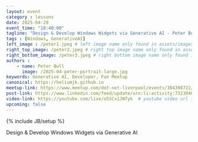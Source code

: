 ```yaml
---
layout: event
category : lessons
date: 2025-04-29
event_time: "18:40:00"
tagline: "Design & Develop Windows Widgets via Generative AI - Peter Bull"
tags : [Windows, GenerativeAI]
left_image : /peter1.jpeg # left image name only found in assets/images/events
right_top_image: /peter2.jpeg # right top image name only found in assets/images/events
right_bottom_image: /peter3.jpeg # right bottom image name only found in assets/images/events
authors : 
    - name: Peter Bull
      image: /2025-04-peter-portrait-large.jpg
keywords: Generative AI, Developer, Fun Meetup
canonical: https://heliumjk.github.io
meetup-link: https://www.meetup.com/dot-net-liverpool/events/304398722/
post-link: https://www.linkedin.com/feed/update/urn:li:activity:7323046575746789378  # linkedIn post url
video-link: https://youtube.com/live/o5SCx1JNTyk  # youtube video url if recorded
upcoming: false
---
```

{% include JB/setup %}


Design & Develop Windows Widgets via Generative AI 
